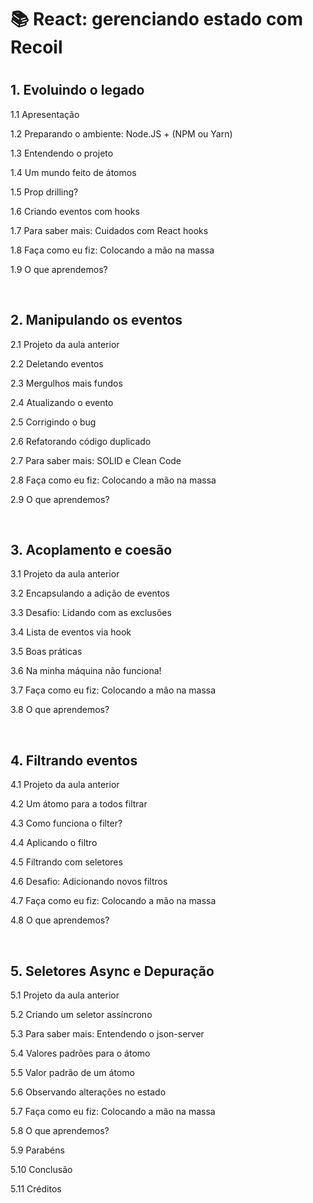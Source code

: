 <h1>📚 React: gerenciando estado com Recoil<h1>

<h2>1. Evoluindo o legado</h2>
<p>1.1 Apresentação</p>
<p>1.2 Preparando o ambiente: Node.JS + (NPM ou Yarn)</p>
<p>1.3 Entendendo o projeto</p>
<p>1.4 Um mundo feito de átomos</p>
<p>1.5 Prop drilling?</p>
<p>1.6 Criando eventos com hooks</p>
<p>1.7 Para saber mais: Cuidados com React hooks</p>
<p>1.8 Faça como eu fiz: Colocando a mão na massa</p>
<p>1.9 O que aprendemos?</p><br>

<h2>2. Manipulando os eventos</h2>
<p>2.1 Projeto da aula anterior</p>
<p>2.2 Deletando eventos</p>
<p>2.3 Mergulhos mais fundos</p>
<p>2.4 Atualizando o evento</p>
<p>2.5 Corrigindo o bug</p>
<p>2.6 Refatorando código duplicado</p>
<p>2.7 Para saber mais: SOLID e Clean Code</p>
<p>2.8 Faça como eu fiz: Colocando a mão na massa</p>
<p>2.9 O que aprendemos?</p><br>

<h2>3. Acoplamento e coesão</h2>
<p>3.1 Projeto da aula anterior</p>
<p>3.2 Encapsulando a adição de eventos</p>
<p>3.3 Desafio: Lidando com as exclusões</p>
<p>3.4 Lista de eventos via hook</p>
<p>3.5 Boas práticas</p>
<p>3.6 Na minha máquina não funciona!</p>
<p>3.7 Faça como eu fiz: Colocando a mão na massa</p>
<p>3.8 O que aprendemos?</p><br>

<h2>4. Filtrando eventos</h2>
<p>4.1 Projeto da aula anterior</p>
<p>4.2 Um átomo para a todos filtrar</p>
<p>4.3 Como funciona o filter?</p>
<p>4.4 Aplicando o filtro</p>
<p>4.5 Filtrando com seletores</p>
<p>4.6 Desafio: Adicionando novos filtros</p>
<p>4.7 Faça como eu fiz: Colocando a mão na massa</p>
<p>4.8 O que aprendemos?</p><br>

<h2>5. Seletores Async e Depuração</h2>
<p>5.1 Projeto da aula anterior</p>
<p>5.2 Criando um seletor assíncrono</p>
<p>5.3 Para saber mais: Entendendo o json-server</p>
<p>5.4 Valores padrões para o átomo</p>
<p>5.5 Valor padrão de um átomo</p>
<p>5.6 Observando alterações no estado</p>
<p>5.7 Faça como eu fiz: Colocando a mão na massa</p>
<p>5.8 O que aprendemos?</p>
<p>5.9 Parabéns</p>
<p>5.10 Conclusão</p>
<p>5.11 Créditos</p>
